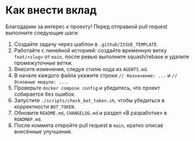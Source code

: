 <!-- Назначение файла: правила внесения вклада в проект. -->
# Как внести вклад

Благодарим за интерес к проекту! Перед отправкой pull request выполните следующие шаги:

1. Создайте задачу через шаблон в `.github/ISSUE_TEMPLATE`.
2. Работайте с линейной историей: создайте временную ветку `feat/<slug>` от `main`, после ревью выполните squash/rebase и удалите промежуточные ветки.
3. Внесите изменения, следуя стилю кода из `AGENTS.md`.
4. В начале каждого файла укажите строки `// Назначение: ...` и `// Основные модули: ...`.
5. Проверьте `docker compose config` и убедитесь, что проект собирается без ошибок.
6. Запустите `./scripts/check_bot_token.sh`, чтобы убедиться в корректности `BOT_TOKEN`.
7. Обновите `README.md`, `CHANGELOG.md` и раздел «В разработке» в `ROADMAP.md`.
8. После коммита откройте pull request в `main`, кратко описав внесённые улучшения.


